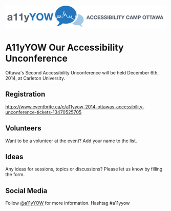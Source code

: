 [![A11yYOW Logo](images/logo.png)](https://a11yYOW.ca)

# A11yYOW Our Accessibility Unconference

Ottawa's Second Accessibility Unconference will be held December 6th, 2014, at Carleton University.

## Registration

https://www.eventbrite.ca/e/a11yyow-2014-ottawas-accessibility-unconference-tickets-13470525705

## Volunteers

Want to be a volunteer at the event? Add your name to the list.

## Ideas
Any ideas for sessions, topics or discussions? Please let us know by filling the form.

## Social Media

Follow [@a11yYOW](https://twitter.com/#!/a11yYOW) for more information.  Hashtag #a11yyow
